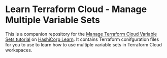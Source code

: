 # Learn Terraform Cloud - Manage Multiple Variable Sets

This is a companion repository for the [Manage Terraform Cloud Variable Sets
tutorial](https://learn.hashicorp.com/tutorials/terraform/cloud-multiple-variable-sets)
on [HashiCorp Learn](https://learn.hashicorp.com/). It contains Terraform
conifguration files for you to use to learn how to use multiple variable sets in Terraform Cloud workspaces.
